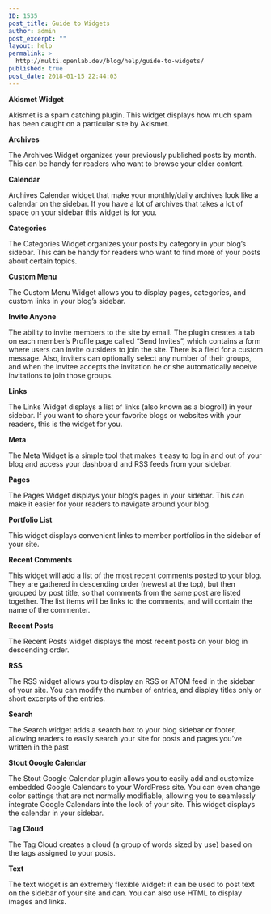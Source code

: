 ```yaml
---
ID: 1535
post_title: Guide to Widgets
author: admin
post_excerpt: ""
layout: help
permalink: >
  http://multi.openlab.dev/blog/help/guide-to-widgets/
published: true
post_date: 2018-01-15 22:44:03
---
```

<strong>Akismet Widget</strong>

Akismet is a spam catching plugin. This widget displays how much spam has been caught on a particular site by Akismet.

<strong>Archives</strong>

The Archives Widget organizes your previously published posts by month. This can be handy for readers who want to browse your older content.

<strong>Calendar</strong>

Archives Calendar widget that make your monthly/daily archives look like a calendar on the sidebar. If you have a lot of archives that takes a lot of space on your sidebar this widget is for you.

<strong>Categories</strong>

The Categories Widget organizes your posts by category in your blog’s sidebar. This can be handy for readers who want to find more of your posts about certain topics.

<strong>Custom Menu</strong>

The Custom Menu Widget allows you to display pages, categories, and custom links in your blog’s sidebar.

<strong>Invite Anyone</strong>

The ability to invite members to the site by email. The plugin creates a tab on each member’s Profile page called “Send Invites”, which contains a form where users can invite outsiders to join the site. There is a field for a custom message. Also, inviters can optionally select any number of their groups, and when the invitee accepts the invitation he or she automatically receive invitations to join those groups.

<strong>Links</strong>

The Links Widget displays a list of links (also known as a blogroll) in your sidebar. If you want to share your favorite blogs or websites with your readers, this is the widget for you.

<strong>Meta</strong>

The Meta Widget is a simple tool that makes it easy to log in and out of your blog and access your dashboard and RSS feeds from your sidebar.

<strong>Pages</strong>

The Pages Widget displays your blog’s pages in your sidebar. This can make it easier for your readers to navigate around your blog.

<strong>Portfolio List</strong>

This widget displays convenient links to member portfolios in the sidebar of your site.

<strong>Recent Comments</strong>

This widget will add a list of the most recent comments posted to your blog. They are gathered in descending order (newest at the top), but then grouped by post title, so that comments from the same post are listed together. The list items will be links to the comments, and will contain the name of the commenter.

<strong>Recent Posts</strong>

The Recent Posts widget displays the most recent posts on your blog in descending order.

<strong>RSS</strong>

The RSS widget allows you to display an RSS or ATOM feed in the sidebar of your site. You can modify the number of entries, and display titles only or short excerpts of the entries.

<strong>Search</strong>

The Search widget adds a search box to your blog sidebar or footer, allowing readers to easily search your site for posts and pages you’ve written in the past

<strong>Stout Google Calendar</strong>

The Stout Google Calendar plugin allows you to easily add and customize embedded Google Calendars to your WordPress site. You can even change color settings that are not normally modifiable, allowing you to seamlessly integrate Google Calendars into the look of your site. This widget displays the calendar in your sidebar.

<strong>Tag Cloud</strong>

The Tag Cloud creates a cloud (a group of words sized by use) based on the tags assigned to your posts.

<strong>Text</strong>

The text widget is an extremely flexible widget: it can be used to post text on the sidebar of your site and can. You can also use HTML to display images and links.